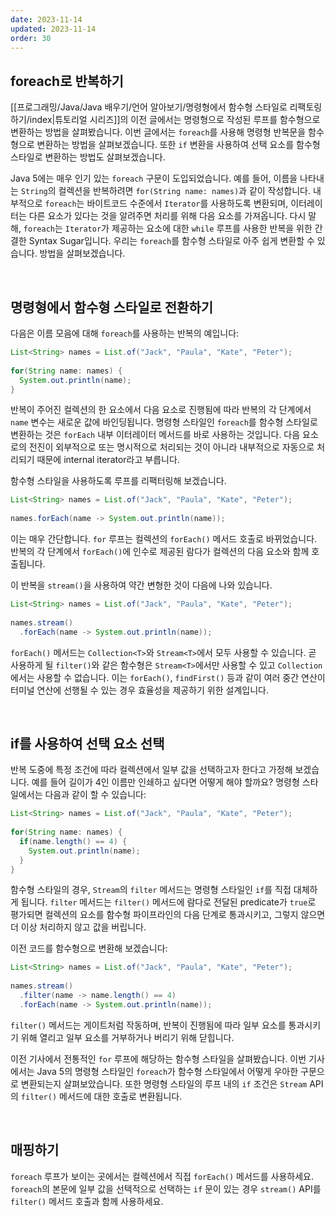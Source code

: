 ```yaml
---
date: 2023-11-14
updated: 2023-11-14
order: 30
---
```

## foreach로 반복하기

[[프로그래밍/Java/Java 배우기/언어 알아보기/명령형에서 함수형 스타일로 리팩토링하기/index|튜토리얼 시리즈]]의 이전 글에서는 명령형으로 작성된 루프를 함수형으로 변환하는 방법을 살펴봤습니다. 이번 글에서는 `foreach`를 사용해 명령형 반복문을 함수형으로 변환하는 방법을 살펴보겠습니다. 또한 `if` 변환을 사용하여 선택 요소를 함수형 스타일로 변환하는 방법도 살펴보겠습니다.

Java 5에는 매우 인기 있는 `foreach` 구문이 도입되었습니다. 예를 들어, 이름을 나타내는 `String`의 컬렉션을 반복하려면 `for(String name: names)`과 같이 작성합니다. 내부적으로 `foreach`는 바이트코드 수준에서 `Iterator`를 사용하도록 변환되며, 이터레이터는 다른 요소가 있다는 것을 알려주면 처리를 위해 다음 요소를 가져옵니다. 다시 말해, `foreach`는 `Iterator`가 제공하는 요소에 대한 `while` 루프를 사용한 반복을 위한 간결한 Syntax Sugar입니다. 우리는 `foreach`를 함수형 스타일로 아주 쉽게 변환할 수 있습니다. 방법을 살펴보겠습니다.

 

## 명령형에서 함수형 스타일로 전환하기

다음은 이름 모음에 대해 `foreach`를 사용하는 반복의 예입니다:

```java
List<String> names = List.of("Jack", "Paula", "Kate", "Peter");
  
for(String name: names) {
  System.out.println(name);
}
```

반복이 주어진 컬렉션의 한 요소에서 다음 요소로 진행됨에 따라 반복의 각 단계에서 `name` 변수는 새로운 값에 바인딩됩니다. 명령형 스타일인 `foreach`를 함수형 스타일로 변환하는 것은 `forEach` 내부 이터레이터 메서드를 바로 사용하는 것입니다. 다음 요소로의 전진이 외부적으로 또는 명시적으로 처리되는 것이 아니라 내부적으로 자동으로 처리되기 때문에 internal iterator라고 부릅니다.

함수형 스타일을 사용하도록 루프를 리팩터링해 보겠습니다.

```java
List<String> names = List.of("Jack", "Paula", "Kate", "Peter");
  
names.forEach(name -> System.out.println(name));
```

이는 매우 간단합니다. `for` 루프는 컬렉션의 `forEach()` 메서드 호출로 바뀌었습니다. 반복의 각 단계에서 `forEach()`에 인수로 제공된 람다가 컬렉션의 다음 요소와 함께 호출됩니다.

이 반복을 `stream()`을 사용하여 약간 변형한 것이 다음에 나와 있습니다.

```java
List<String> names = List.of("Jack", "Paula", "Kate", "Peter");
  
names.stream()
  .forEach(name -> System.out.println(name));
```

`forEach()` 메서드는 `Collection<T>`와 `Stream<T>`에서 모두 사용할 수 있습니다. 곧 사용하게 될 `filter()`와 같은 함수형은 `Stream<T>`에서만 사용할 수 있고 `Collection`에서는 사용할 수 없습니다. 이는 `forEach()`, `findFirst()` 등과 같이 여러 중간 연산이 터미널 연산에 선행될 수 있는 경우 효율성을 제공하기 위한 설계입니다.

 

## if를 사용하여 선택 요소 선택

반복 도중에 특정 조건에 따라 컬렉션에서 일부 값을 선택하고자 한다고 가정해 보겠습니다. 예를 들어 길이가 4인 이름만 인쇄하고 싶다면 어떻게 해야 할까요? 명령형 스타일에서는 다음과 같이 할 수 있습니다:

```java
List<String> names = List.of("Jack", "Paula", "Kate", "Peter");
  
for(String name: names) {
  if(name.length() == 4) {
    System.out.println(name);
  }
}
```

함수형 스타일의 경우, `Stream`의 `filter` 메서드는 명령형 스타일인 `if`를 직접 대체하게 됩니다. `filter` 메서드는 `filter()` 메서드에 람다로 전달된 predicate가 `true`로 평가되면 컬렉션의 요소를 함수형 파이프라인의 다음 단계로 통과시키고, 그렇지 않으면 더 이상 처리하지 않고 값을 버립니다.

이전 코드를 함수형으로 변환해 보겠습니다:

```java
List<String> names = List.of("Jack", "Paula", "Kate", "Peter");
  
names.stream()
  .filter(name -> name.length() == 4)
  .forEach(name -> System.out.println(name));
```

`filter()` 메서드는 게이트처럼 작동하며, 반복이 진행됨에 따라 일부 요소를 통과시키기 위해 열리고 일부 요소를 거부하거나 버리기 위해 닫힙니다.

이전 기사에서 전통적인 `for` 루프에 해당하는 함수형 스타일을 살펴봤습니다. 이번 기사에서는 Java 5의 명령형 스타일인 `foreach`가 함수형 스타일에서 어떻게 우아한 구문으로 변환되는지 살펴보았습니다. 또한 명령형 스타일의 루프 내의 `if` 조건은 `Stream` API의 `filter()` 메서드에 대한 호출로 변환됩니다.

 

## 매핑하기

`foreach` 루프가 보이는 곳에서는 컬렉션에서 직접 `forEach()` 메서드를 사용하세요. `foreach`의 본문에 일부 값을 선택적으로 선택하는 `if` 문이 있는 경우 `stream()` API를 `filter()` 메서드 호출과 함께 사용하세요.
